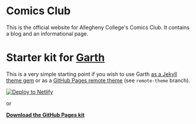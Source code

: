 # Comics Club

This is the official website for Allegheny College's Comics Club.  It contains a blog and an informational page.


# Starter kit for [Garth](https://garth.darn.es/)

This is a very simple starting point if you wish to use Garth [as a Jekyll theme gem](https://garth.darn.es/about/#as-a-jekyll-theme) or as a [GitHub Pages remote theme](https://github.com/daviddarnes/garth-kit/tree/remote-theme) (see `remote-theme` branch).

[![Deploy to Netlify](https://www.netlify.com/img/deploy/button.svg)](https://app.netlify.com/start/deploy?repository=https://github.com/daviddarnes/garth-kit)

or

**[Download the GitHub Pages kit](https://github.com/daviddarnes/garth-kit/archive/remote-theme.zip)**
